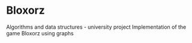 # Bloxorz
Algorithms and data structures - university project
Implementation of the game Bloxorz using graphs
